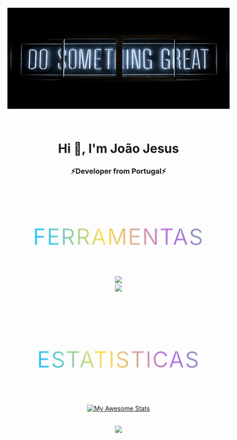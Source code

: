 [![MasterHead](1.jpg)](https://github.com/JoaoJesus1337/)

<style>
    .cp-btn-2 {
  position: relative;
  background: #1e1e1e;
  background: linear-gradient(
    70deg,
    #0ebeff,
    #ffdd40,
    #ae63e4,
    #47cf73,
    #0ebeff,
    #ffdd40,
    #ae63e4,
    #47cf73
  );
  color: #fff;
  font-size: 50px;
  font-weight: 400;
  letter-spacing: 2px;
  word-spacing: 4px;
  text-transform: uppercase;
  animation: rainbow-border 3.5s linear infinite;
 -webkit-text-fill-color: transparent;
  -webkit-background-clip: text;
  background-size: 200% 200%;
  -webkit-text-stroke: 1px white;
}

@keyframes rainbow-border {
0% {
  background-position: 0% 50%;
}

50% {
  background-position: 100% 50%;
}

100% {
  background-position: 200% 50%;
}
}
</style>

<br>
<h1 align="center">Hi 👋, I'm João Jesus</h1>
<h3 align="center">⚡️Developer from Portugal⚡️</h3>
<br>
<h2 align="center" class="cp-btn-2">Ferramentas</h2>
<br>
<div align="center">
     <a href="https://skillicons.dev">
    <img src="https://skillicons.dev/icons?i=html,css,javascript,bootstrap,mysql,php,java" />
  </a>
<br>
<a href="https://skillicons.dev">
    <img src="https://skillicons.dev/icons?i=vscode,visualstudio,androidstudio,ps,linux,github,stackoverflow" />
  </a>
</div>
<br>
<br>
<br>
<h2 align="center" class="cp-btn-2"> Estatisticas</h2>
<br>
<div align="center">

[![My Awesome Stats](https://awesome-github-stats.azurewebsites.net/user-stats/JoaoJesus1337?cardType=github&theme=tokyonight)](https://git.io/awesome-stats-card)

<br>

<img width="450px" src="https://github-readme-stats.vercel.app/api/top-langs/?username=JoaoJesus1337&layout=compact&theme=radical" />

</div>
